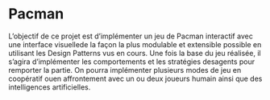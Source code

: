 # Pacman
  L’objectif de ce projet est d’implémenter un jeu de Pacman interactif avec une interface visuellede la façon la plus modulable et extensible possible en utilisant les Design Patterns vus en cours.
  Une fois la base du jeu réalisée, il s’agira d’implémenter les comportements et les stratégies desagents pour remporter la partie. On pourra implémenter plusieurs modes de jeu en coopératif ouen affrontement avec un ou deux joueurs humain ainsi que des intelligences artificielles.
